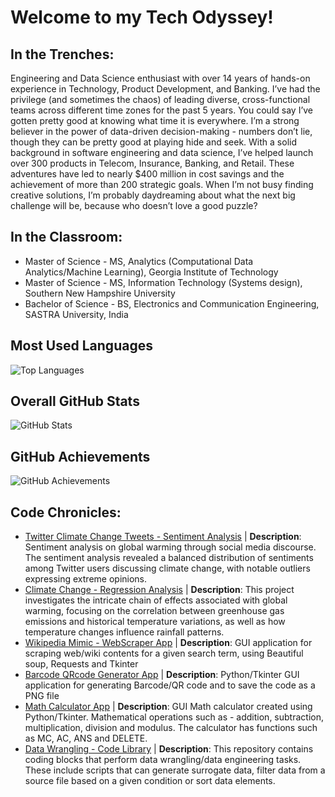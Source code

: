 # Welcome to my Tech Odyssey!

## In the Trenches:

Engineering and Data Science enthusiast with over 14 years of hands-on experience in Technology, Product Development, and Banking. I’ve had the privilege (and sometimes the chaos) of leading diverse, cross-functional teams across different time zones for the past 5 years. You could say I’ve gotten pretty good at knowing what time it is everywhere. I’m a strong believer in the power of data-driven decision-making - numbers don’t lie, though they can be pretty good at playing hide and seek. With a solid background in software engineering and data science, I’ve helped launch over 300 products in Telecom, Insurance, Banking, and Retail. These adventures have led to nearly $400 million in cost savings and the achievement of more than 200 strategic goals. When I’m not busy finding creative solutions, I’m probably daydreaming about what the next big challenge will be, because who doesn’t love a good puzzle?

## In the Classroom:

- Master of Science - MS, Analytics (Computational Data Analytics/Machine Learning), Georgia Institute of Technology
- Master of Science - MS, Information Technology (Systems design), Southern New Hampshire University
- Bachelor of Science - BS, Electronics and Communication Engineering, SASTRA University, India


## Most Used Languages
![Top Languages](https://github-readme-stats.vercel.app/api/top-langs/?username=mkr302&layout=compact&theme=dark&langs_count=6)

## Overall GitHub Stats
![GitHub Stats](https://github-readme-stats.vercel.app/api?username=mkr302&show_icons=true&theme=dark)

## GitHub Achievements
![GitHub Achievements](https://github-profile-trophy.vercel.app/?username=mkr302&theme=darkhub)


                                
## Code Chronicles:

- [Twitter Climate Change Tweets - Sentiment Analysis](https://github.com/mkr302/Twitter_Climate_Change_Tweets-Sentiment_Analysis) | **Description**: Sentiment analysis on global warming through social media discourse. The sentiment analysis revealed a balanced distribution of sentiments among Twitter users discussing climate change, with notable outliers expressing extreme opinions.
- [Climate Change - Regression Analysis](https://github.com/mkr302/Climate_Change-Regression_Analysis) | **Description**: This project investigates the intricate chain of effects associated with global warming, focusing on the correlation between greenhouse gas emissions and historical temperature variations, as well as how temperature changes influence rainfall patterns.
- [Wikipedia Mimic - WebScraper App](https://github.com/mkr302/Wikipedia_Mimic-WebScraper_App) | **Description**: GUI application for scraping web/wiki contents for a given search term, using Beautiful soup, Requests and Tkinter
- [Barcode QRcode Generator App](https://github.com/mkr302/Barcode_QRcode_Generator_App) | **Description**: Python/Tkinter GUI application for generating Barcode/QR code and to save the code as a PNG file
- [Math Calculator App](https://github.com/mkr302/Math_Calculator_App) | **Description**: GUI Math calculator created using Python/Tkinter. Mathematical operations such as - addition, subtraction, multiplication, division and modulus. The calculator has functions such as MC, AC, ANS and DELETE.
- [Data Wrangling - Code Library](https://github.com/mkr302/Data_Wrangling-Code_Library) | **Description**: This repository contains coding blocks that perform data wrangling/data engineering tasks. These include scripts that can generate surrogate data, filter data from a source file based on a given condition or sort data elements.

